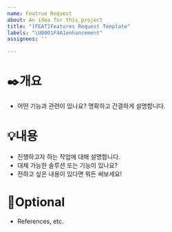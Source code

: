 ```yaml
---
name: Featrue Request
about: An idea for this project
title: "[FEAT]Features Request Template"
labels: "\U0001F4A1enhancement"
assignees: ''

---
```


# ✒️개요

- 어떤 기능과 관련이 있나요? 명확하고 간결하게 설명합니다.

# 💡내용

- 진행하고자 하는 작업에 대해 설명합니다.
- 대체 가능한 솔루션 또는 기능이 있나요?
- 전하고 싶은 내용이 있다면 뭐든 써보세요!

# 📖Optional

- References, etc.

